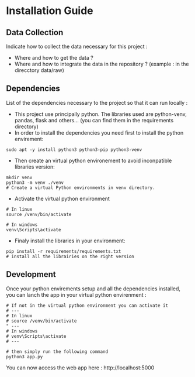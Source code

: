 # Installation Guide

## Data Collection

Indicate how to collect the data necessary for this project :
- Where and how to get the data ?
- Where and how to integrate the data in the repository ? (example : in the direcctory data/raw)

## Dependencies

List of the dependencies necessary to the project so that it can run locally :
- This project use principally python. The libraries used are python-venv, pandas, flask and others... (you can find them in the requirements directory)
- In order to install the dependencies you need first to install the python envirement:
```
sudo apt -y install python3 python3-pip python3-venv
```
- Then create an virtual python environement to avoid inconpatible libraries version:
```
mkdir venv
python3 -m venv ./venv
# Create a virtual Python environments in venv directory. 
```
- Activate the virtual python environment
```
# In linux
source /venv/bin/activate
```
```
# In windows
venv\Scripts\activate
```
- Finaly install the libraries in your environment:
```
pip install -r requirements/requirements.txt
# install all the librairies on the right version
```

## Development

Once your python envirements setup and all the dependencies installed, you can lanch the app in your virtual python envirenment :
```
# If not in the virtual python environment you can activate it
# ---
# In linux
# source /venv/bin/activate
" ---
# In windows
# venv\Scripts\activate
# ---

# then simply run the following command
python3 app.py
```

You can now access the web app here : http://localhost:5000